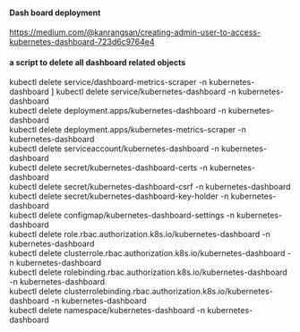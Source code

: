 #### Dash board deployment
https://medium.com/@kanrangsan/creating-admin-user-to-access-kubernetes-dashboard-723d6c9764e4

#### a script to delete all dashboard related objects 
kubectl delete service/dashboard-metrics-scraper -n kubernetes-dashboard ]
kubectl delete service/kubernetes-dashboard -n kubernetes-dashboard \
kubectl delete deployment.apps/kubernetes-dashboard -n kubernetes-dashboard \
kubectl delete deployment.apps/kubernetes-metrics-scraper -n kubernetes-dashboard \
kubectl delete serviceaccount/kubernetes-dashboard -n kubernetes-dashboard \
kubectl delete secret/kubernetes-dashboard-certs -n kubernetes-dashboard \
kubectl delete secret/kubernetes-dashboard-csrf -n kubernetes-dashboard \
kubectl delete secret/kubernetes-dashboard-key-holder -n kubernetes-dashboard \
kubectl delete configmap/kubernetes-dashboard-settings -n kubernetes-dashboard \
kubectl delete role.rbac.authorization.k8s.io/kubernetes-dashboard -n kubernetes-dashboard \
kubectl delete clusterrole.rbac.authorization.k8s.io/kubernetes-dashboard -n kubernetes-dashboard \
kubectl delete rolebinding.rbac.authorization.k8s.io/kubernetes-dashboard -n kubernetes-dashboard \
kubectl delete clusterrolebinding.rbac.authorization.k8s.io/kubernetes-dashboard -n kubernetes-dashboard \
kubectl delete namespace/kubernetes-dashboard -n kubernetes-dashboard
